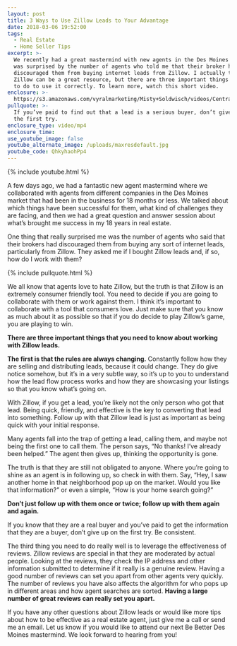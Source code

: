 ```yaml
---
layout: post
title: 3 Ways to Use Zillow Leads to Your Advantage
date: 2018-03-06 19:52:00
tags:
  - Real Estate
  - Home Seller Tips
excerpt: >-
  We recently had a great mastermind with new agents in the Des Moines area. I
  was surprised by the number of agents who told me that their broker had
  discouraged them from buying internet leads from Zillow. I actually think that
  Zillow can be a great resource, but there are three important things you need
  to do to use it correctly. To learn more, watch this short video.
enclosure: >-
  https://s3.amazonaws.com/vyralmarketing/Misty+Soldwisch/videos/Central+Iowa+Real+Estate-+How+to+Win+At+Zillow+in+Central+Iowa.mp4
pullquote: >-
  If you’ve paid to find out that a lead is a serious buyer, don’t give up on
  the first try.
enclosure_type: video/mp4
enclosure_time:
use_youtube_image: false
youtube_alternate_image: /uploads/maxresdefault.jpg
youtube_code: QhkyhaohPp4
---
```


{% include youtube.html %}

A few days ago, we had a fantastic new agent mastermind where we collaborated with agents from different companies in the Des Moines market that had been in the business for 18 months or less. We talked about which things have been successful for them, what kind of challenges they are facing, and then we had a great question and answer session about what’s brought me success in my 18 years in real estate.

One thing that really surprised me was the number of agents who said that their brokers had discouraged them from buying any sort of internet leads, particularly from Zillow. They asked me if I bought Zillow leads and, if so, how do I work with them?

{% include pullquote.html %}

We all know that agents love to hate Zillow, but the truth is that Zillow is an extremely consumer friendly tool. You need to decide if you are going to collaborate with them or work against them. I think it’s important to collaborate with a tool that consumers love. Just make sure that you know as much about it as possible so that if you do decide to play Zillow’s game, you are playing to win.

**There are three important things that you need to know about working with Zillow leads.**

**The first is that the rules are always changing.** Constantly follow how they are selling and distributing leads, because it could change. They do give notice somehow, but it’s in a very subtle way, so it’s up to you to understand how the lead flow process works and how they are showcasing your listings so that you know what’s going on.

With Zillow, if you get a lead, you’re likely not the only person who got that lead. Being quick, friendly, and effective is the key to converting that lead into something. Follow up with that Zillow lead is just as important as being quick with your initial response.

Many agents fall into the trap of getting a lead, calling them, and maybe not being the first one to call them. The person says, “No thanks! I’ve already been helped.” The agent then gives up, thinking the opportunity is gone.

The truth is that they are still not obligated to anyone. Where you’re going to shine as an agent is in following up, so check in with them. Say, “Hey, I saw another home in that neighborhood pop up on the market. Would you like that information?” or even a simple, “How is your home search going?”

**Don’t just follow up with them once or twice; follow up with them again and again.**

If you know that they are a real buyer and you’ve paid to get the information that they are a buyer, don’t give up on the first try. Be consistent.

The third thing you need to do really well is to leverage the effectiveness of reviews. Zillow reviews are special in that they are moderated by actual people. Looking at the reviews, they check the IP address and other information submitted to determine if it really is a genuine review. Having a good number of reviews can set you apart from other agents very quickly. The number of reviews you have also affects the algorithm for who pops up in different areas and how agent searches are sorted. **Having a large number of great reviews can really set you apart.**

If you have any other questions about Zillow leads or would like more tips about how to be effective as a real estate agent, just give me a call or send me an email. Let us know if you would like to attend our next Be Better Des Moines mastermind. We look forward to hearing from you!